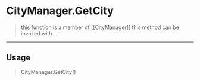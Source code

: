 # CityManager.GetCity
> this function is a member of [[CityManager]]
> this method can be invoked with `.`
-----
## Usage
> CityManager.GetCity()
